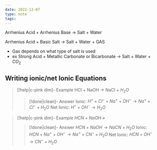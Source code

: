 ```yaml
---
date: 2022-12-07
type: note
tags:
---
```


Arrhenius Acid + Arrhenius Base $\rightarrow$ Salt + Water

Arrhenius Acid + Basic Salt $\rightarrow$ Salt + Water + GAS
- Gas depends on what type of salt is used
- ex Strong Acid + Metallic Carbonate or Bicarbonate $\rightarrow$ Salt + Water + $CO_2$

## Writing ionic/net Ionic Equations
> [!help|c-pink dim]- Example
> HCl + NaOH $\rightarrow$ NaCl + $H_2O$
>
> > [!done|clean]- Answer
> > Ionic: $H^{+} + Cl^{-} + Na^{+}+OH^{-}\rightarrow Na^{+}+Cl^{-}+H_2O$
> > Net Ionic: $H^{+}+ OH^{-}\rightarrow H_2O$

> [!help|c-pink dim]- Example
> $HCN + NaOH \rightarrow$
>
> > [!done|clean]- Answer
> > $HCN + NaOH \rightarrow NaCN + H_{2}O$
> > Ionic: $HCN + Na^{+} + OH^{-} \rightarrow Na^{+} + CN^{-} + H_2O$
> > Net Ionic: $HCN + OH^{-} \rightarrow CN^{-} + H_2O$

